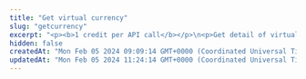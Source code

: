 ```yaml
---
title: "Get virtual currency"
slug: "getcurrency"
excerpt: "<p><b>1 credit per API call</b></p>\n<p>Get detail of virtual currency.</p>"
hidden: false
createdAt: "Mon Feb 05 2024 09:09:14 GMT+0000 (Coordinated Universal Time)"
updatedAt: "Mon Feb 05 2024 11:24:14 GMT+0000 (Coordinated Universal Time)"
---
```

